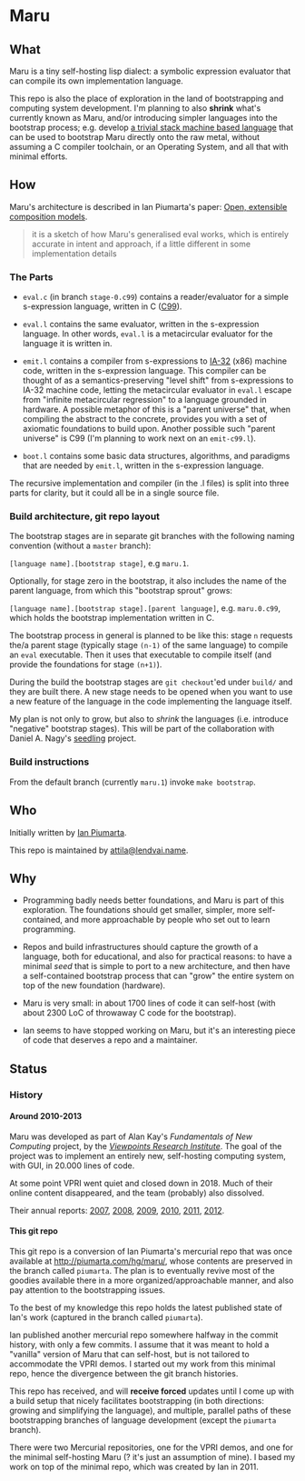 # Maru

## What

Maru is a tiny self-hosting lisp dialect: a symbolic expression evaluator
that can compile its own implementation language.

This repo is also the place of exploration in the land of bootstrapping
and computing system development. I'm planning to also **shrink**
what's currently known as Maru, and/or introducing simpler languages into the
bootstrap process; e.g. develop
[a trivial stack machine based language](https://github.com/nagydani/seedling/)
that can be used to bootstrap Maru directly onto the raw metal, without
assuming a C compiler toolchain, or an Operating System, and all that with
minimal efforts.

## How

Maru's architecture is described in Ian Piumarta's paper:
[Open, extensible composition models](https://www.piumarta.com/freeco11/freeco11-piumarta-oecm.pdf).

> it is a sketch of how Maru's generalised eval works,
> which is entirely accurate in intent and approach,
> if a little different in some implementation details

### The Parts

* `eval.c` (in branch `stage-0.c99`) contains a reader/evaluator for a simple
s-expression language, written in C ([C99](https://en.wikipedia.org/wiki/C99)).

* `eval.l` contains the same evaluator, written in the s-expression language.
In other words, `eval.l` is a metacircular evaluator for the language it is written in.

* `emit.l` contains a compiler from s-expressions to [IA-32](https://en.wikipedia.org/wiki/IA-32) (x86)
machine code, written in the s-expression language. This compiler can be thought of as a
semantics-preserving "level shift" from s-expressions to IA-32 machine code, letting the metacircular
evaluator in `eval.l` escape from "infinite metacircular regression" to a language grounded in hardware.
A possible metaphor of this is a "parent universe" that, when compiling the abstract to the concrete,
provides you with a set of axiomatic foundations to build upon. Another possible such "parent universe" is
C99 (I'm planning to work next on an `emit-c99.l`).

* `boot.l` contains some basic data structures, algorithms, and paradigms that are needed by `emit.l`,
written in the s-expression language.

The recursive implementation and compiler (in the .l files) is split into three parts for clarity,
but it could all be in a single source file.

### Build architecture, git repo layout

The bootstrap stages are in separate git branches with the following
naming convention (without a `master` branch):

`[language name].[bootstrap stage]`, e.g `maru.1`.

Optionally, for stage zero in the bootstrap, it also includes the name of the
parent language, from which this "bootstrap sprout" grows:

`[language name].[bootstrap stage].[parent language]`, e.g. `maru.0.c99`, which holds
the bootstrap implementation written in C.

The bootstrap process in general is planned to be like this: stage `n` requests
the/a parent stage (typically stage `(n-1)` of the same language) to compile an
`eval` executable. Then it uses that executable to compile itself (and provide
the foundations for stage `(n+1)`).

During the build the bootstrap stages are `git checkout`'ed under `build/`
and they are built there. A new stage needs to be opened when you want to use a new feature
of the language in the code implementing the language itself.

My plan is not only to grow, but also to *shrink* the languages (i.e. introduce
"negative" bootstrap stages). This will be part of the collaboration with
Daniel A. Nagy's [seedling](https://github.com/nagydani/seedling/) project.

### Build instructions

From the default branch (currently `maru.1`) invoke `make bootstrap`.

## Who

Initially written by [Ian Piumarta](https://www.piumarta.com/software/maru/).

This repo is maintained by [attila@lendvai.name](mailto:attila@lendvai.name).

## Why

* Programming badly needs better foundations, and Maru is part of this exploration.
The foundations should get smaller, simpler, more self-contained, and more approachable
by people who set out to learn programming.

* Repos and build infrastructures should capture the growth of a language, both for
educational, and also for practical reasons: to have a minimal *seed* that is simple to
port to a new architecture, and then have a self-contained bootstrap process that
can "grow" the entire system on top of the new foundation (hardware).

* Maru is very small: in about 1700 lines of code it can self-host
(with about 2300 LoC of throwaway C code for the bootstrap).

* Ian seems to have stopped working on Maru, but it's an interesting piece of code that deserves
a repo and a maintainer.

## Status


### History

#### Around 2010-2013
Maru was developed as part of Alan Kay's *Fundamentals of New Computing* project,
by the *[Viewpoints Research Institute](https://web.archive.org/web/20111002111856/http://www.viewpointsresearch.org/fonc_wiki/index.php/Idst)*.
The goal of the project was to implement an entirely new, self-hosting computing system, with GUI, in 20.000 lines of code.

At some point VPRI went quiet and closed down in 2018. Much of their online content disappeared, and the team (probably) also dissolved.

Their annual reports:
[2007](http://www.vpri.org/pdf/tr2007008_steps.pdf),
[2008](http://www.vpri.org/pdf/tr2008004_steps08.pdf),
[2009](http://www.vpri.org/pdf/tr2009016_steps09.pdf),
[2010](http://www.vpri.org/pdf/tr2010004_steps10.pdf),
[2011](http://www.vpri.org/pdf/tr2011004_steps11.pdf),
[2012](http://www.vpri.org/pdf/tr2012001_steps.pdf).

#### This git repo

This git repo is a conversion of Ian Piumarta's mercurial repo that was once
available at http://piumarta.com/hg/maru/, whose contents are preserved in the
branch called `piumarta`. The plan is to eventually revive most of the goodies
available there in a more organized/approachable manner, and also pay attention
to the bootstrapping issues.

To the best of my knowledge this repo holds the latest published state of
Ian's work (captured in the branch called `piumarta`).

Ian published another mercurial repo somewhere halfway in the commit history,
with only a few commits. I assume that it was meant to hold a "vanilla"
version of Maru that can self-host, but is not tailored to accommodate the VPRI demos.
I started out my work from this minimal repo, hence the divergence between the
git branch histories.

This repo has received, and will **receive forced** updates until I come up with
a build setup that nicely facilitates bootstrapping (in both directions:
growing and simplifying the language), and multiple, parallel paths of these
bootstrapping branches of language development (except the `piumarta` branch).

There were two Mercurial repositories, one for the VPRI demos, and one for the
minimal self-hosting Maru (? it's just an assumption of mine). I based my work
on top of the minimal repo, which was created by Ian in 2011.
